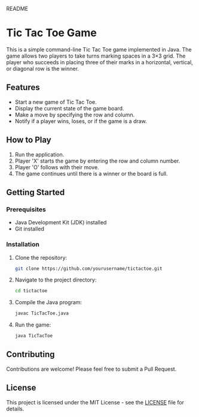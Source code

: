 README
# Tic Tac Toe Game

This is a simple command-line Tic Tac Toe game implemented in Java. The game allows two players to take turns marking spaces in a 3×3 grid. The player who succeeds in placing three of their marks in a horizontal, vertical, or diagonal row is the winner.

## Features

- Start a new game of Tic Tac Toe.
- Display the current state of the game board.
- Make a move by specifying the row and column.
- Notify if a player wins, loses, or if the game is a draw.

## How to Play

1. Run the application.
2. Player 'X' starts the game by entering the row and column number.
3. Player 'O' follows with their move.
4. The game continues until there is a winner or the board is full.

## Getting Started

### Prerequisites

- Java Development Kit (JDK) installed
- Git installed

### Installation

1. Clone the repository:
    ```bash
    git clone https://github.com/yourusername/tictactoe.git
    ```
2. Navigate to the project directory:
    ```bash
    cd tictactoe
    ```
3. Compile the Java program:
    ```bash
    javac TicTacToe.java
    ```
4. Run the game:
    ```bash
    java TicTacToe
    ```

## Contributing

Contributions are welcome! Please feel free to submit a Pull Request.

## License

This project is licensed under the MIT License - see the [LICENSE](LICENSE) file for details.